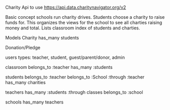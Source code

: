 
Charity Api to use
https://api.data.charitynavigator.org/v2

Basic concept schools run charity drives. Students choose a charity to raise funds for. This organizes the views for the school to see all charties raising money and total. Lists classroom index of students and charties.

Models
Charity
  has_many students

Donation/Pledge



users
  types: teacher, student, guest/parent/donor, admin

classroom
  belongs_to :teacher
  has_many :students


students
  belongs_to :teacher
  belongs_to :School :through :teacher
  has_many charities

teachers
  has_many :students :through classes
  belongs_to :school

schools
  has_many teachers
